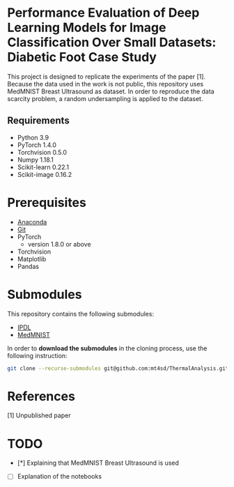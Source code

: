 # Performance Evaluation of Deep Learning Models for Image Classification Over Small Datasets: Diabetic Foot Case Study

This project is designed to replicate the experiments of the paper [1]. Because the data used in the work is not public, this repository uses MedMNIST Breast Ultrasound as dataset. In order to reproduce the data scarcity problem, a random undersampling is applied to the dataset.

## Requirements

- Python 3.9
- PyTorch 1.4.0
- Torchvision 0.5.0
- Numpy 1.18.1
- Scikit-learn 0.22.1
- Scikit-image 0.16.2

# Prerequisites
* [Anaconda](https://www.anaconda.com/distribution/)
* [Git](https://git-scm.com/)
* PyTorch 
    * version 1.8.0 or above
* Torchvision
* Matplotlib
* Pandas

# Submodules
This repository contains the following submodules:

* [IPDL](https://github.com/mt4sd/IPDL)
* [MedMNIST](https://github.com/MedMNIST/MedMNIST)

In order to **download the submodules** in the cloning process, use the following instruction:
``` Bash
git clone --recurse-submodules git@github.com:mt4sd/ThermalAnalysis.git
```

# References
[1] Unpublished paper

# TODO
- [*] Explaining that MedMNIST Breast Ultrasound is used
- [ ] Explanation of the notebooks